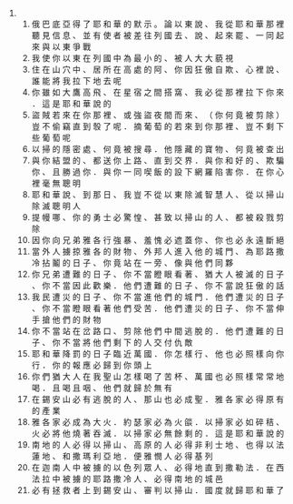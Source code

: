 <ol>
  <li>
    <ol>
      <li>俄 巴 底 亞 得 了 耶 和 華 的 默 示 。 論 以 東 說 、 我 從 耶 和 華 那 裡 聽 見 信 息 、 並 有 使 者 被 差 往 列 國 去 、 說 、 起 來 罷 、 一 同 起 來 與 以 東 爭 戰</li>
      <li>我 使 你 以 東 在 列 國 中 為 最 小 的 、 被 人 大 大 藐 視</li>
      <li>住 在 山 穴 中 、 居 所 在 高 處 的 阿 、 你 因 狂 傲 自 欺 、 心 裡 說 、 誰 能 將 我 拉 下 地 去 呢</li>
      <li>你 雖 如 大 鷹 高 飛 、 在 星 宿 之 間 搭 窩 、 我 必 從 那 裡 拉 下 你 來 ． 這 是 耶 和 華 說 的</li>
      <li>盜 賊 若 來 在 你 那 裡 、 或 強 盜 夜 間 而 來 、 （ 你 何 竟 被 剪 除 ） 豈 不 偷 竊 直 到 彀 了 呢 ． 摘 葡 萄 的 若 來 到 你 那 裡 、 豈 不 剩 下 些 葡 萄 呢</li>
      <li>以 掃 的 隱 密 處 、 何 竟 被 搜 尋 ． 他 隱 藏 的 寶 物 、 何 竟 被 查 出</li>
      <li>與 你 結 盟 的 、 都 送 你 上 路 、 直 到 交 界 ． 與 你 和 好 的 、 欺 騙 你 、 且 勝 過 你 ． 與 你 一 同 喫 飯 的 設 下 網 羅 陷 害 你 ． 在 你 心 裡 毫 無 聰 明</li>
      <li>耶 和 華 說 、 到 那 日 、 我 豈 不 從 以 東 除 滅 智 慧 人 、 從 以 掃 山 除 滅 聰 明 人</li>
      <li>提 幔 哪 、 你 的 勇 士 必 驚 惶 、 甚 致 以 掃 山 的 人 、 都 被 殺 戮 剪 除</li>
      <li>因 你 向 兄 弟 雅 各 行 強 暴 、 羞 愧 必 遮 蓋 你 、 你 也 必 永 遠 斷 絕</li>
      <li>當 外 人 擄 掠 雅 各 的 財 物 、 外 邦 人 進 入 他 的 城 門 、 為 耶 路 撒 冷 拈 鬮 的 日 子 、 你 竟 站 在 一 旁 、 像 與 他 們 同 夥</li>
      <li>你 兄 弟 遭 難 的 日 子 、 你 不 當 瞪 眼 看 著 、 猶 大 人 被 滅 的 日 子 、 你 不 當 因 此 歡 樂 ． 他 們 遭 難 的 日 子 、 你 不 當 說 狂 傲 的 話</li>
      <li>我 民 遭 災 的 日 子 、 你 不 當 進 他 們 的 城 門 ． 他 們 遭 災 的 日 子 、 你 不 當 瞪 眼 看 著 他 們 受 苦 ． 他 們 遭 災 的 日 子 、 你 不 當 伸 手 搶 他 們 的 財 物</li>
      <li>你 不 當 站 在 岔 路 口 、 剪 除 他 們 中 間 逃 脫 的 ． 他 們 遭 難 的 日 子 、 你 不 當 將 他 們 剩 下 的 人 交 付 仇 敵</li>
      <li>耶 和 華 降 罰 的 日 子 臨 近 萬 國 ． 你 怎 樣 行 、 他 也 必 照 樣 向 你 行 ． 你 的 報 應 必 歸 到 你 頭 上</li>
      <li>你 們 猶 大 人 在 我 聖 山 怎 樣 喝 了 苦 杯 、 萬 國 也 必 照 樣 常 常 地 喝 ． 且 喝 且 咽 、 他 們 就 歸 於 無 有</li>
      <li>在 錫 安 山 必 有 逃 脫 的 人 、 那 山 也 必 成 聖 ． 雅 各 家 必 得 原 有 的 產 業</li>
      <li>雅 各 家 必 成 為 大 火 ． 約 瑟 家 必 為 火 燄 ． 以 掃 家 必 如 碎 秸 、 火 必 將 他 燒 著 吞 滅 ． 以 掃 家 必 無 餘 剩 的 ． 這 是 耶 和 華 說 的</li>
      <li>南 地 的 人 必 得 以 掃 山 、 高 原 的 人 必 得 非 利 士 地 、 也 得 以 法 蓮 地 、 和 撒 瑪 利 亞 地 ． 便 雅 憫 人 必 得 基 列</li>
      <li>在 迦 南 人 中 被 擄 的 以 色 列 眾 人 、 必 得 地 直 到 撒 勒 法 ． 在 西 法 拉 中 被 擄 的 耶 路 撒 冷 人 、 必 得 南 地 的 城 邑</li>
      <li>必 有 拯 救 者 上 到 錫 安 山 、 審 判 以 掃 山 ． 國 度 就 歸 耶 和 華 了</li>
    </ol>
  </li>
</ol>
